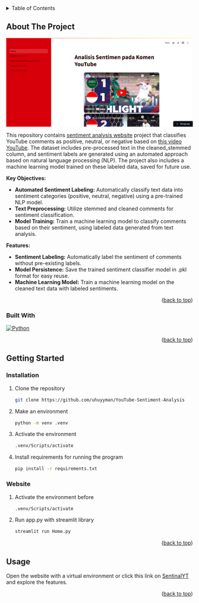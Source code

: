 <!-- TABLE OF CONTENTS -->
<details>
  <summary>Table of Contents</summary>
  <ol>
    <li>
      <a href="#about-the-project">About The Project</a>
      <ul>
        <li><a href="#built-with">Built With</a></li>
      </ul>
    </li>
    <li>
      <a href="#getting-started">Getting Started</a>
      <ul>
        <li><a href="#installation">Prerequisites</a></li>
        <li><a href="#website">Installation</a></li>
      </ul>
    </li>
    <li><a href="#usage">Usage</a></li>
  </ol>
</details>

<!-- ABOUT THE PROJECT -->
## About The Project

<img align="center" src="./image/home.png">

This repository contains <a href="https://youtubesam.streamlit.app">sentiment analysis website</a> project that classifies YouTube comments as positive, neutral, or negative based on <a href="https://youtu.be/4F2oOGDyWeY?si=5hR086mBiEeH2ktM">this video YouTube</a>. The dataset includes pre-processed text in the cleaned_stemmed column, and sentiment labels are generated using an automated approach based on natural language processing (NLP). The project also includes a machine learning model trained on these labeled data, saved for future use.

<b>Key Objectives:</b>
* <b>Automated Sentiment Labeling:</b> Automatically classify text data into sentiment categories (positive, neutral, negative) using a pre-trained NLP model.
* <b>Text Preprocessing:</b> Utilize stemmed and cleaned comments for sentiment classification.
* <b>Model Training:</b> Train a machine learning model to classify comments based on their sentiment, using labeled data generated from text analysis.

<b>Features:</b>
* <b>Sentiment Labeling:</b> Automatically label the sentiment of comments without pre-existing labels.
* <b>Model Persistence:</b> Save the trained sentiment classifier model in .pkl format for easy reuse.
* <b>Machine Learning Model:</b> Train a machine learning model on the cleaned text data with labeled sentiments.

<p align="right">(<a href="#about-the-project">back to top</a>)</p>

### Built With

[![Python][Python]][Python-url]

<p align="right">(<a href="#about-the-project">back to top</a>)</p>

<!-- GETTING STARTED -->
## Getting Started

### Installation

1. Clone the repository
   ```bash
   git clone https://github.com/uhuyyman/YouTube-Sentiment-Analysis
   ```
2. Make an environment
   ```bash
   python -m venv .venv
   ```
3. Activate the environment
   ```bash
   .venv/Scripts/activate
   ```
4. Install requirements for running the program
   ```bash
   pip install -r requirements.txt
   ```

### Website

1. Activate the environment before
   ```bash
   .venv/Scripts/activate
   ```
2. Run app.py with streamlit library
   ```bash
   streamlit run Home.py
   ```

<p align="right">(<a href="#about-the-project">back to top</a>)</p>

<!-- USAGE EXAMPLES -->
## Usage

Open the website with a virtual environment or click this link on <a href="https://youtubesam.streamlit.app">SentinalYT</a> and explore the features.

<p align="right">(<a href="#about-the-project">back to top</a>)</p>

[Python]: https://img.shields.io/badge/python-3670A0?style=for-the-badge&logo=python&logoColor=ffdd54
[Python-url]: https://www.python.org 